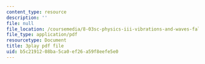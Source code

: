 ```yaml
---
content_type: resource
description: ''
file: null
file_location: /coursemedia/8-03sc-physics-iii-vibrations-and-waves-fall-2016/b5c2191208ba5ca0ef26a59f8eefe5e0_4ysFC9vd3GE.pdf
file_type: application/pdf
resourcetype: Document
title: 3play pdf file
uid: b5c21912-08ba-5ca0-ef26-a59f8eefe5e0
---
```

